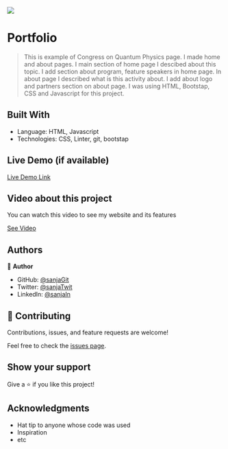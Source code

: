 ![](https://img.shields.io/badge/Microverse-blueviolet)

# Portfolio

> This is example of Congress on Quantum Physics page. I made home and about pages. I main section of home page I descibed about this topic. I add section about program, feature speakers in home page. In about page I described what is this activity about. I add about logo and partners section on about page.
> I was using HTML, Bootstap, CSS and Javascript for this project.



## Built With

- Language: HTML, Javascript
- Technologies: CSS, Linter, git, bootstap


## Live Demo (if available)

[Live Demo Link](https://sanja969.github.io/Quantum-physics-congress/)

## Video about this project

You can watch this video to see my website and its features

[See Video](https://www.loom.com/share/6dea2b4a8c88475f9d4d95426056a2e7)


## Authors

👤 **Author**

- GitHub: [@sanjaGit](https://github.com/Sanja969)
- Twitter: [@sanjaTwit](https://twitter.com/SanjaMandic42)
- LinkedIn: [@sanjaIn](https://linkedin.com/in/sanja-mandic-823995a2/)



## 🤝 Contributing

Contributions, issues, and feature requests are welcome!

Feel free to check the [issues page](../../issues/).

## Show your support

Give a ⭐️ if you like this project!

## Acknowledgments

- Hat tip to anyone whose code was used
- Inspiration
- etc

